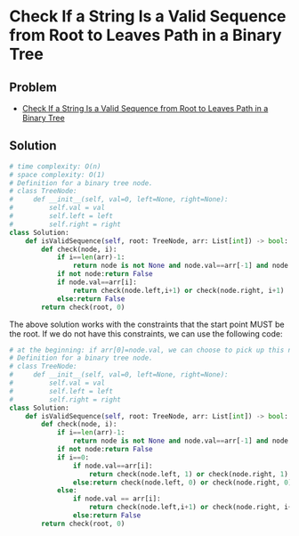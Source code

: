 # Check If a String Is a Valid Sequence from Root to Leaves Path in a Binary Tree

## Problem
- [Check If a String Is a Valid Sequence from Root to Leaves Path in a Binary Tree](https://leetcode.com/explore/featured/card/30-day-leetcoding-challenge/532/week-5/3315/)

## Solution  

```python
# time complexity: O(n)
# space complexity: O(1)
# Definition for a binary tree node.
# class TreeNode:
#     def __init__(self, val=0, left=None, right=None):
#         self.val = val
#         self.left = left
#         self.right = right
class Solution:
    def isValidSequence(self, root: TreeNode, arr: List[int]) -> bool:
        def check(node, i):
            if i==len(arr)-1:
                return node is not None and node.val==arr[-1] and node.left is None and node.right is None
            if not node:return False
            if node.val==arr[i]:
                return check(node.left,i+1) or check(node.right, i+1)
            else:return False 
        return check(root, 0)
```

The above solution works with the constraints that the start point MUST be the root. If we do not have this constraints, we can use the following code:

```python
# at the beginning: if arr[0]=node.val, we can choose to pick up this node or not pick up this node. The complexity of this one will be higher.
# Definition for a binary tree node.
# class TreeNode:
#     def __init__(self, val=0, left=None, right=None):
#         self.val = val
#         self.left = left
#         self.right = right
class Solution:
    def isValidSequence(self, root: TreeNode, arr: List[int]) -> bool:
        def check(node, i):
            if i==len(arr)-1:
                return node is not None and node.val==arr[-1] and node.left is None and node.right is None
            if not node:return False
            if i==0:
                if node.val==arr[i]:
                    return check(node.left, 1) or check(node.right, 1) or check(node.left, 0) or check(node.right, 0)
                else:return check(node.left, 0) or check(node.right, 0)
            else:
                if node.val == arr[i]:
                    return check(node.left,i+1) or check(node.right, i+1)
                else:return False
        return check(root, 0)

```
